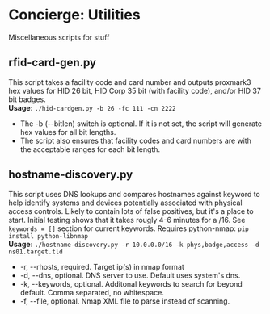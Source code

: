 # Concierge: Utilities  
Miscellaneous scripts for stuff  
  
## rfid-card-gen.py  
This script takes a facility code and card number and outputs proxmark3 hex values for HID 26 bit, HID Corp 35 bit (with facility code), and/or HID 37 bit badges.  
**Usage:** `./hid-cardgen.py -b 26 -fc 111 -cn 2222`  
* The -b (--bitlen) switch is optional. If it is not set, the script will generate hex values for all bit lengths.  
* The script also ensures that facility codes and card numbers are with the acceptable ranges for each bit length.  
  
## hostname-discovery.py  
This script uses DNS lookups and compares hostnames against keyword to help identify systems and devices potentially associated with physical access controls. Likely to contain lots of false positives, but it's a place to start. Initial testing shows that it takes rougly 4-6 minutes for a /16. See `keywords = []` section for current keywords. Requires python-nmap: `pip install python-libnmap`  
**Usage:** `./hostname-discovery.py -r 10.0.0.0/16 -k phys,badge,access -d ns01.target.tld`  
* -r, --rhosts, required. Target ip(s) in nmap format  
* -d, --dns, optional. DNS server to use. Default uses system's dns.  
* -k, --keywords, optional. Additonal keywords to search for beyond default. Comma separated, no whitespace.  
* -f, --file, optional. Nmap XML file to parse instead of scanning.
